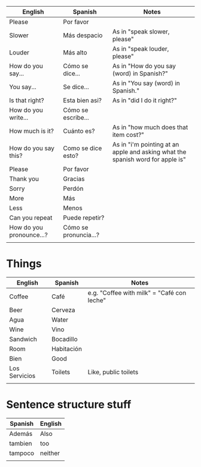 
| English | Spanish | Notes |
| ---- | ---- | ---- |
| Please | Por favor |  |
| Slower | Más despacio | As in "speak slower, please" |
| Louder | Más alto | As in "speak louder, please" |
| How do you say... | Cómo se dice... | As in "How do you say (word) in Spanish?" |
| You say... | Se dice... | As in "You say (word) in Spanish." |
| Is that right? | Esta bien asi? | As in "did I do it right?" |
| How do you write... | Cómo se escribe... |  |
| How much is it? | Cuánto es? | As in "how much does that item cost?" |
| How do you say this? | Como se dice esto? | As in "i'm pointing at an apple and asking what the spanish word for apple is" |
| Please | Por favor |  |
| Thank you | Gracias |  |
| Sorry | Perdón |  |
| More | Más |  |
| Less | Menos |  |
| Can you repeat | Puede repetir? |  |
| How do you pronounce...? | Cómo se pronuncia...? |  |
|  |  |  |
# Things
| English | Spanish | Notes |
| ---- | ---- | ---- |
| Coffee | Café | e.g. "Coffee with milk" = "Café con leche" |
| Beer | Cerveza |  |
| Agua | Water |  |
| Wine | Vino |  |
| Sandwich | Bocadillo |  |
| Room | Habitación |  |
| Bien | Good |  |
| Los Servicios | Toilets | Like, public toilets |
|  |  |  |
# Sentence structure stuff
 

| Spanish | English |
| ------- | ------- |
| Además  | Also    |
| tambien | too     |
| tampoco | neither |
|         |         |
